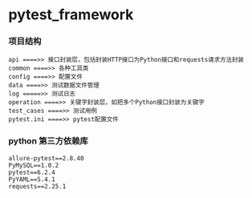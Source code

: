 # pytest_framework
### 项目结构
```
api ====>> 接口封装层，包括封装HTTP接口为Python接口和requests请求方法封装
common ====>> 各种工具类
config ====>> 配置文件
data ====>> 测试数据文件管理
log =====>> 测试日志
operation ====>> 关键字封装层，如把多个Python接口封装为关键字
test_cases ====>> 测试用例
pytest.ini ====>> pytest配置文件
```
### python 第三方依赖库
```
allure-pytest==2.8.40
PyMySQL==1.0.2
pytest==6.2.4
PyYAML==5.4.1
requests==2.25.1
```
